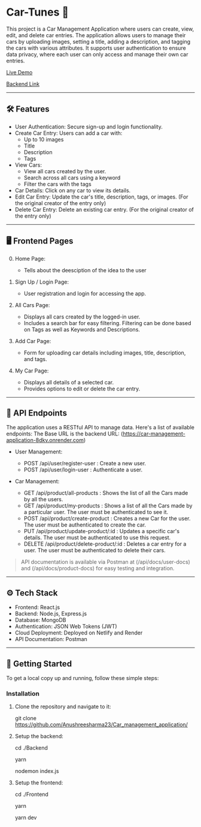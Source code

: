 # Car-Tunes 🚗

This project is a Car Management Application where users can create, view, edit, and delete car entries. The application allows users to manage their cars by uploading images, setting a title, adding a description, and tagging the cars with various attributes. It supports user authentication to ensure data privacy, where each user can only access and manage their own car entries.

[Live Demo](https://graceful-gumption-bf7a01.netlify.app/)

[Backend Link](https://car-management-application-8dkv.onrender.com)

---

## 🛠 Features

- User Authentication: Secure sign-up and login functionality.
- Create Car Entry: Users can add a car with:
  - Up to 10 images
  - Title
  - Description
  - Tags
- View Cars:
  - View all cars created by the user.
  - Search across all cars using a keyword
  - Filter the cars with the tags
- Car Details: Click on any car to view its details.
- Edit Car Entry: Update the car's title, description, tags, or images. (For the original creator of the entry only)
- Delete Car Entry: Delete an existing car entry. (For the original creator of the entry only)

---

## 🖥 Frontend Pages

0. Home Page:

   - Tells about the deesciption of the idea to the user

1. Sign Up / Login Page:

   - User registration and login for accessing the app.

2. All Cars Page:

   - Displays all cars created by the logged-in user.
   - Includes a search bar for easy filtering. Filtering can be done based on Tags as well as Keywords and Descriptions.

3. Add Car Page:

   - Form for uploading car details including images, title, description, and tags.

4. My Car Page:
   - Displays all details of a selected car.
   - Provides options to edit or delete the car entry.

---

## 📡 API Endpoints

The application uses a RESTful API to manage data. Here's a list of available endpoints:
The Base URL is the backend URL: (https://car-management-application-8dkv.onrender.com)

- User Management:

  - POST /api/user/register-user : Create a new user.
  - POST /api/user/login-user : Authenticate a user.

- Car Management:
  - GET /api/product/all-products : Shows the list of all the Cars made by all the users.
  - GET /api/product/my-products : Shows a list of all the Cars made by a particular user. The user must be authenticated to see it.
  - POST /api/product/create-product : Creates a new Car for the user. The user must be authenticated to create the car.
  - PUT /api/product/update-product/:id : Updates a specific car's details. The user must be authenticated to use this request.
  - DELETE /api/product/delete-product/:id : Deletes a car entry for a user. The user must be authenticated to delete their cars.

> API documentation is available via Postman at (/api/docs/user-docs) and (/api/docs/product-docs) for easy testing and integration.

---

## ⚙ Tech Stack

- Frontend: React.js
- Backend: Node.js, Express.js
- Database: MongoDB
- Authentication: JSON Web Tokens (JWT)
- Cloud Deployment: Deployed on Netlify and Render
- API Documentation: Postman

---

## 🚀 Getting Started

To get a local copy up and running, follow these simple steps:

### Installation

1. Clone the repository and navigate to it:

   git clone https://github.com/Anushreesharma23/Car_management_application/
   

2. Setup the backend:

   cd ./Backend
   
   yarn
   
   nodemon index.js
   

4. Setup the frontend:
   
   cd ./Frontend
   
   yarn
   
   yarn dev
   
